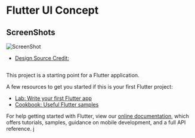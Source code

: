 # Flutter UI Concept


## ScreenShots


![ScreenShot](https://raw.githubusercontent.com/Maadhav/flutter-login-ui-concept/master/ScreenShots/preview.jpg)

- [Design Source Credit:](https://www.uplabs.com/hoangpts)
## 
This project is a starting point for a Flutter application.

A few resources to get you started if this is your first Flutter project:

- [Lab: Write your first Flutter app](https://flutter.dev/docs/get-started/codelab)
- [Cookbook: Useful Flutter samples](https://flutter.dev/docs/cookbook)

For help getting started with Flutter, view our
[online documentation](https://flutter.dev/docs), which offers tutorials,
samples, guidance on mobile development, and a full API reference.
 j
